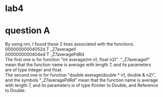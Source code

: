 # lab4
# question A
By using nm, I found these 2 lines associated with the functions.
<br/> 00000000004052d T _Z7averageif
<br/> 0000000000404ed T _Z7averagePdRd
<br/> The first one is for function "int average(int n1, float n2)". "_Z7averageif" mean that the function name is average with length 7, and its parameters are of type integer and float.
<br/> The second one is for function "double average(double * n1, double & n2)", and the symbols "_Z7averagePdRd" mean that the function name is average with length 7, and its parameters is of type Pointer to Double, and Reference to Double.
#
